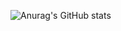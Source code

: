 
![Anurag's GitHub stats](https://github-readme-stats.vercel.app/api?username=binwoojoo&show_icons=true&theme=monokai)
<!---
binwoojoo/binwoojoo is a ✨ special ✨ repository because its `README.md` (this file) appears on your GitHub profile.
You can click the Preview link to take a look at your changes.
--->
